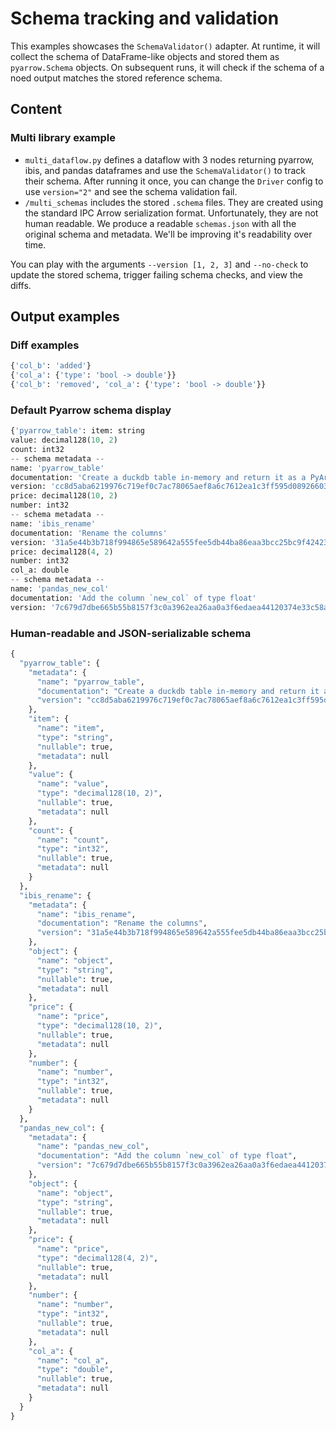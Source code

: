 # Schema tracking and validation

This examples showcases the `SchemaValidator()` adapter. At runtime, it will collect the schema of DataFrame-like objects and stored them as `pyarrow.Schema` objects. On subsequent runs, it will check if the schema of a noed output matches the stored reference schema.

## Content

### Multi library example
- `multi_dataflow.py` defines a dataflow with 3 nodes returning pyarrow, ibis, and pandas dataframes and use the `SchemaValidator()` to track their schema. After running it once, you can change the `Driver` config to use `version="2"` and see the schema validation fail.
- `/multi_schemas` includes the stored `.schema` files. They are created using the standard IPC Arrow serialization format. Unfortunately, they are not human readable. We produce a readable `schemas.json` with all the original schema and metadata. We'll be improving it's readability over time.

You can play with the arguments `--version [1, 2, 3]` and `--no-check` to update the stored schema, trigger failing schema checks, and view the diffs.

## Output examples
### Diff examples
```python
{'col_b': 'added'}
{'col_a': {'type': 'bool -> double'}}
{'col_b': 'removed', 'col_a': {'type': 'bool -> double'}}
```

### Default Pyarrow schema display
```python
{'pyarrow_table': item: string
value: decimal128(10, 2)
count: int32
-- schema metadata --
name: 'pyarrow_table'
documentation: 'Create a duckdb table in-memory and return it as a PyArro' + 7
version: 'cc8d5aba6219976c719ef0c7ac78065aef8a6c7612ea1c3ff595d0892660346' + 1, 'ibis_rename': object: string
price: decimal128(10, 2)
number: int32
-- schema metadata --
name: 'ibis_rename'
documentation: 'Rename the columns'
version: '31a5e44b3b718f994865e589642a555fee5db44ba86eaa3bcc25bc9f4242389' + 1, 'pandas_new_col': object: string
price: decimal128(4, 2)
number: int32
col_a: double
-- schema metadata --
name: 'pandas_new_col'
documentation: 'Add the column `new_col` of type float'
version: '7c679d7dbe665b55b8157f3c0a3962ea26aa0a3f6edaea44120374e33c58acb' + 1}
```

### Human-readable and JSON-serializable schema
```python
{
  "pyarrow_table": {
    "metadata": {
      "name": "pyarrow_table",
      "documentation": "Create a duckdb table in-memory and return it as a PyArrow table",
      "version": "cc8d5aba6219976c719ef0c7ac78065aef8a6c7612ea1c3ff595d08926603467"
    },
    "item": {
      "name": "item",
      "type": "string",
      "nullable": true,
      "metadata": null
    },
    "value": {
      "name": "value",
      "type": "decimal128(10, 2)",
      "nullable": true,
      "metadata": null
    },
    "count": {
      "name": "count",
      "type": "int32",
      "nullable": true,
      "metadata": null
    }
  },
  "ibis_rename": {
    "metadata": {
      "name": "ibis_rename",
      "documentation": "Rename the columns",
      "version": "31a5e44b3b718f994865e589642a555fee5db44ba86eaa3bcc25bc9f42423895"
    },
    "object": {
      "name": "object",
      "type": "string",
      "nullable": true,
      "metadata": null
    },
    "price": {
      "name": "price",
      "type": "decimal128(10, 2)",
      "nullable": true,
      "metadata": null
    },
    "number": {
      "name": "number",
      "type": "int32",
      "nullable": true,
      "metadata": null
    }
  },
  "pandas_new_col": {
    "metadata": {
      "name": "pandas_new_col",
      "documentation": "Add the column `new_col` of type float",
      "version": "7c679d7dbe665b55b8157f3c0a3962ea26aa0a3f6edaea44120374e33c58acbd"
    },
    "object": {
      "name": "object",
      "type": "string",
      "nullable": true,
      "metadata": null
    },
    "price": {
      "name": "price",
      "type": "decimal128(4, 2)",
      "nullable": true,
      "metadata": null
    },
    "number": {
      "name": "number",
      "type": "int32",
      "nullable": true,
      "metadata": null
    },
    "col_a": {
      "name": "col_a",
      "type": "double",
      "nullable": true,
      "metadata": null
    }
  }
}
```
